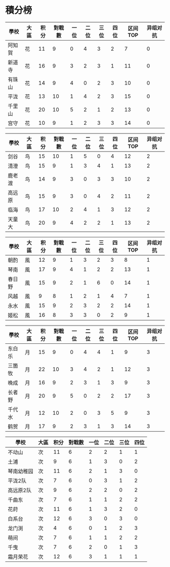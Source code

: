 # 積分榜

| 學校   | 大區 | 积分 | 對戰數 | 一位 | 二位 | 三位 | 四位 |区间TOP|异组对抗 |
| ------ | ---- | ---- | ------ | ---- | ---- | ---- | ---- |---- |---- |
| 阿知賀 | 花   | 11    | 9      | 0    | 4    | 3    | 2   |  7  | 0  |  
| 新道寺 | 花   | 16    | 9     | 3   | 2    | 3    | 1    |  11  |  0 |
| 有珠山 | 花   | 14    | 9      | 4    | 0    | 2    | 3    |  10  |  0 |
| 平泷   | 花   | 13    | 10      | 1    | 4    | 2    | 3    |  15  | 0  |
| 千里山 | 花   | 20   | 10    | 5    | 2    | 1    | 2    |  13  |  0 |
| 宫守   | 花   | 10    | 9     | 1    | 2    | 3    | 3    |  14  | 0  |

| 學校   | 大區 | 积分 | 對戰數 | 一位 | 二位 | 三位 | 四位 |区间TOP|异组对抗 |
| ------ | ---- | ---- | ------ | ---- | ---- | ---- | ---- |---- |---- |
| 剑谷   | 鸟   | 15    | 10      | 1    | 5    | 0    | 4    |  12  | 2  |
| 清澄   | 鸟   | 15    | 9      | 1    | 3    | 4    | 1    |  13  | 2  |
| 鹿老渡 | 鸟   | 14    | 9      | 3    | 0    | 3    | 3    |  10  | 2  |
| 高远原 | 鸟   | 15    | 9      | 3    | 0    | 4    | 2    |  11  |  2 |
| 临海   | 鸟   | 17    | 10      | 2    | 4    | 1    | 3    |  12  | 2  |
| 天童大 | 鸟   | 20    | 9      | 4    | 2    | 2    | 1    |  13  | 2  |

| 學校 | 大區 | 积分 | 對戰數 | 一位 | 二位 | 三位 | 四位 |区间TOP|异组对抗 |
| ---- | ---- | ---- | ------ | ---- | ---- | ---- | ---- |---- |---- |
| 朝酌 | 風   | 12    | 9      | 1    | 3    | 2    | 3    |  8  |  1 |
| 琴南 | 風   | 17    | 9      | 4    | 1    | 2    | 2    |  13  |  1 |
| 春日野 | 風   | 15    | 9      | 2    | 1    | 6    | 0    |  14  |  1 |
| 风越 | 風   | 9    | 8      | 1    | 2    | 1    | 4    |  7  | 1  |
| 永水 | 風   | 15    | 9      | 2    | 3    | 2    | 2    |  14  | 1  |
| 姬松 | 風   | 16    | 8      | 3    | 3    | 0    | 2    |  9  |  1 |

| 學校   | 大區 | 积分 | 對戰數 | 一位 | 二位 | 三位 | 四位 |区间TOP|异组对抗 |
| ------ | ---- | ---- | ------ | ---- | ---- | ---- | ---- |---- |---- |
| 东白乐 | 月   | 15    | 9      | 0    | 4    | 4    | 1    |  9  |  3 |
| 三箇牧 | 月   | 22    | 10      | 3    | 4    | 2    | 1    |  12  | 3  |
| 晚成   | 月   | 16    | 9      | 2    | 3    | 1    | 3    |  9  |  3 |
| 长者野 | 月   | 20    | 9      | 5    | 0    | 2    | 2    |  17  | 3  |
| 千代水 | 月   | 12    | 10      | 2    | 0    | 3    | 5    |  9  | 3  |
| 鹤贺   | 月   | 17    | 9      | 2    | 3    | 1    | 3    |  14  | 3  |

| 學校   | 大區 | 积分 | 對戰數 | 一位 | 二位 | 三位 | 四位 |
| ------ | ---- | ---- | ------ | ---- | ---- | ---- | ---- |
| 不动山 | 次  | 11    | 6      | 2   | 2    | 1    | 1    | 
| 土浦 | 次  | 9    | 6      | 1    | 3    | 0    | 2    | 
| 琴南幼稚园 | 次  | 11    | 6      | 2   | 1   | 3    | 0    | 
| 平泷2队 | 次  | 7   | 6      | 0    | 3    | 1    | 2    | 
| 高远原2队 | 次  | 9    | 6      | 2    | 2    | 0    | 2    | 
| 千曲东 | 次  | 7    | 6      | 1    | 1    | 2    | 2    | 
| 花莳 | 次  | 11    | 6      | 1    | 3    | 2    | 0    | 
| 白系台 | 次  | 12    | 6      | 3    | 0    | 3    | 0    | 
| 龙门渕 | 次  | 4    | 6      | 0    | 1    | 2    | 3    | 
| 萌间 | 次  | 7    | 6      | 1    | 1    | 2    | 2    | 
| 千曳 | 次  | 7    | 6      | 2    | 0    | 1    | 3    | 
| 霜月荣花 | 次  | 12    | 6      | 3    | 1    | 1    | 1    | 
